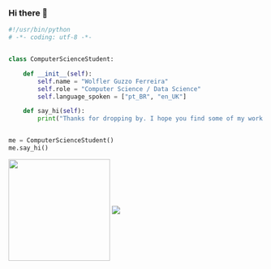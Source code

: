 ### Hi there 👋

```python
#!/usr/bin/python
# -*- coding: utf-8 -*-


class ComputerScienceStudent:

    def __init__(self):
        self.name = "Wolfler Guzzo Ferreira"
        self.role = "Computer Science / Data Science"
        self.language_spoken = ["pt_BR", "en_UK"]

    def say_hi(self):
        print("Thanks for dropping by. I hope you find some of my work interesting.")


me = ComputerScienceStudent()
me.say_hi()
```

<a>
  <img height=200 align="center" src="https://github-readme-stats.vercel.app/api/top-langs?username=wolflergf&layout=compact&langs_count=8&card_width=320&theme=apprentice"/>
  <img align="center" src="https://github-readme-stats.vercel.app/api?username=wolflergf&show_icons=true&theme=apprentice"/>
</a>




<!--
**wolflergf/wolflergf** is a ✨ _special_ ✨ repository because its `README.md` (this file) appears on your GitHub profile.

Here are some ideas to get you started:

- 🔭 I’m currently working on ...
- 🌱 I’m currently learning ...
- 👯 I’m looking to collaborate on ...
- 🤔 I’m looking for help with ...
- 💬 Ask me about ...
- 📫 How to reach me: ...
- 😄 Pronouns: ...
- ⚡ Fun fact: ...
-->

